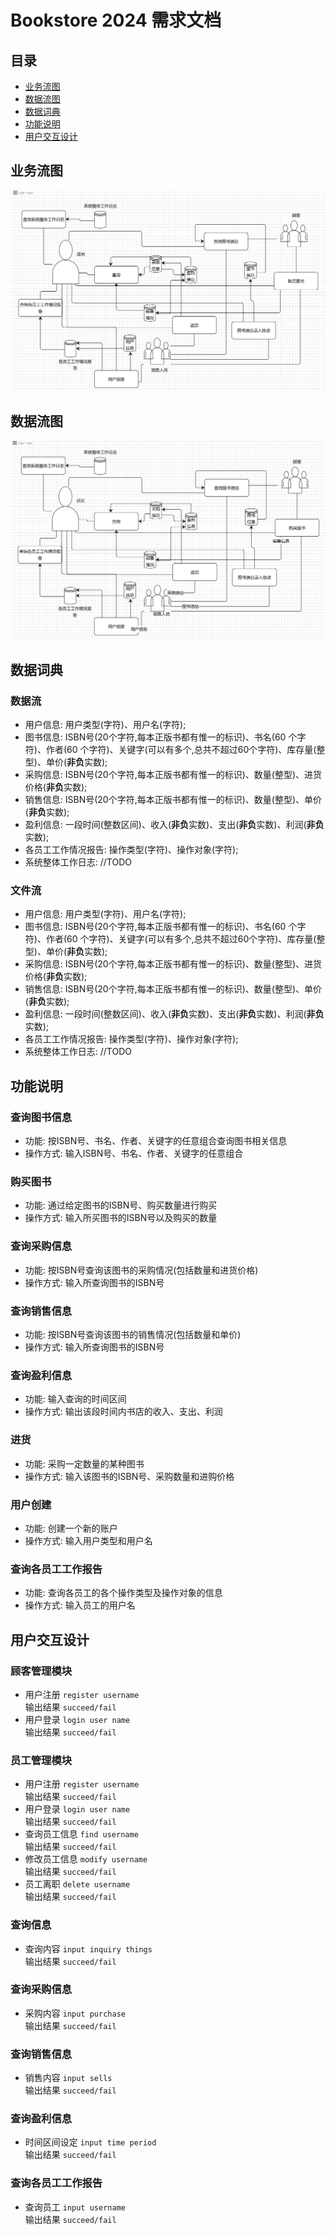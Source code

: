 # Bookstore 2024 需求文档

## 目录
* [业务流图](#业务流图)
* [数据流图](#数据流图)
* [数据词典](#数据词典)
* [功能说明](#功能说明)
* [用户交互设计](#用户交互设计)

## 业务流图

![](业务流图.png)
## 数据流图

![](数据流图.png)
## 数据词典
### 数据流
- 用户信息: 用户类型(字符)、用户名(字符);
- 图书信息: ISBN号(20个字符,每本正版书都有惟一的标识)、书名(60 个字符)、作者(60 个字符)、关键字(可以有多个,总共不超过60个字符)、库存量(整型)、单价(**非负**实数);
- 采购信息: ISBN号(20个字符,每本正版书都有惟一的标识)、数量(整型)、进货价格(**非负**实数);
- 销售信息: ISBN号(20个字符,每本正版书都有惟一的标识)、数量(整型)、单价(**非负**实数);
- 盈利信息: 一段时间(整数区间)、收入(**非负**实数)、支出(**非负**实数)、利润(**非负**实数);
- 各员工工作情况报告: 操作类型(字符)、操作对象(字符);
- 系统整体工作日志: //TODO
### 文件流
- 用户信息: 用户类型(字符)、用户名(字符);
- 图书信息: ISBN号(20个字符,每本正版书都有惟一的标识)、书名(60 个字符)、作者(60 个字符)、关键字(可以有多个,总共不超过60个字符)、库存量(整型)、单价(**非负**实数);
- 采购信息: ISBN号(20个字符,每本正版书都有惟一的标识)、数量(整型)、进货价格(**非负**实数);
- 销售信息: ISBN号(20个字符,每本正版书都有惟一的标识)、数量(整型)、单价(**非负**实数);
- 盈利信息: 一段时间(整数区间)、收入(**非负**实数)、支出(**非负**实数)、利润(**非负**实数);
- 各员工工作情况报告: 操作类型(字符)、操作对象(字符);
- 系统整体工作日志: //TODO
## 功能说明
### 查询图书信息
- 功能: 按ISBN号、书名、作者、关键字的任意组合查询图书相关信息
- 操作方式: 输入ISBN号、书名、作者、关键字的任意组合
### 购买图书
- 功能: 通过给定图书的ISBN号、购买数量进行购买
- 操作方式: 输入所买图书的ISBN号以及购买的数量
### 查询采购信息
- 功能: 按ISBN号查询该图书的采购情况(包括数量和进货价格)
- 操作方式: 输入所查询图书的ISBN号
### 查询销售信息
- 功能: 按ISBN号查询该图书的销售情况(包括数量和单价)
- 操作方式: 输入所查询图书的ISBN号
### 查询盈利信息
- 功能: 输入查询的时间区间
- 操作方式: 输出该段时间内书店的收入、支出、利润
### 进货
- 功能: 采购一定数量的某种图书
- 操作方式: 输入该图书的ISBN号、采购数量和进购价格
### 用户创建
- 功能: 创建一个新的账户
- 操作方式: 输入用户类型和用户名
### 查询各员工工作报告
- 功能: 查询各员工的各个操作类型及操作对象的信息
- 操作方式: 输入员工的用户名
## 用户交互设计
### 顾客管理模块
- 用户注册 `register username`\
输出结果 `succeed/fail`
- 用户登录 `login user name`\
输出结果 `succeed/fail`
### 员工管理模块
- 用户注册 `register username`\
  输出结果 `succeed/fail`
- 用户登录 `login user name`\
  输出结果 `succeed/fail`
- 查询员工信息 `find username`\
  输出结果 `succeed/fail`
- 修改员工信息 `modify username`\
  输出结果 `succeed/fail`
- 员工离职 `delete username`\
  输出结果 `succeed/fail`
### 查询信息
- 查询内容 `input inquiry things`\
  输出结果 `succeed/fail`
### 查询采购信息
- 采购内容 `input purchase`\
  输出结果 `succeed/fail`
### 查询销售信息
- 销售内容 `input sells`\
  输出结果 `succeed/fail`
### 查询盈利信息
- 时间区间设定 `input time period`\
  输出结果 `succeed/fail`
### 查询各员工工作报告
- 查询员工 `input username`\
  输出结果 `succeed/fail`
